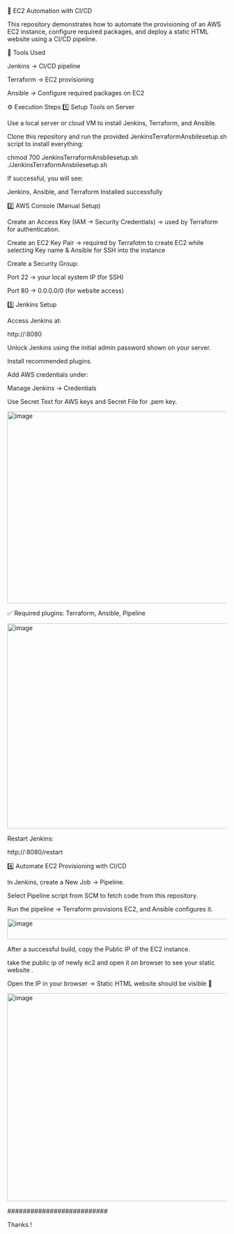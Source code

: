 🚀 EC2 Automation with CI/CD

This repository demonstrates how to automate the provisioning of an AWS EC2 instance, configure required packages, and deploy a static HTML website using a CI/CD pipeline.


🔧 Tools Used

Jenkins → CI/CD pipeline

Terraform → EC2 provisioning

Ansible → Configure required packages on EC2

⚙️ Execution Steps
1️⃣ Setup Tools on Server

Use a local server or cloud VM to install Jenkins, Terraform, and Ansible.

Clone this repository and run the provided JenkinsTerraformAnsbilesetup.sh script to install everything:

chmod 700 JenkinsTerraformAnsbilesetup.sh
./JenkinsTerraformAnsbilesetup.sh

If successful, you will see:

Jenkins, Ansible, and Terraform Installed successfully


2️⃣ AWS Console (Manual Setup)

Create an Access Key (IAM → Security Credentials) → used by Terraform for authentication.

Create an EC2 Key Pair → required by Terrafotm to create EC2 while selecting Key name & Ansible for SSH into the instance

Create a Security Group:

Port 22 → your local system IP (for SSH)

Port 80 → 0.0.0.0/0 (for website access)
 

3️⃣ Jenkins Setup

Access Jenkins at:

http://<your-server-ip>:8080


Unlock Jenkins using the initial admin password shown on your server.

Install recommended plugins.

Add AWS credentials under:

Manage Jenkins → Credentials

Use Secret Text for AWS keys and Secret File for .pem key.

<img width="1545" height="441" alt="image" src="https://github.com/user-attachments/assets/ed96461c-e132-4ec7-8a92-c8e829b7f57f" />



✅ Required plugins: Terraform, Ansible, Pipeline



<img width="940" height="472" alt="image" src="https://github.com/user-attachments/assets/e18fc9f1-1bcf-4ed7-a68f-527719e3ba8a" />

Restart Jenkins:

http://<your-server-ip>:8080/restart




4️⃣ Automate EC2 Provisioning with CI/CD

In Jenkins, create a New Job → Pipeline.

Select Pipeline script from SCM to fetch code from this repository.

Run the pipeline → Terraform provisions EC2, and Ansible configures it.

<img width="602" height="47" alt="image" src="https://github.com/user-attachments/assets/6731b74e-9c54-41b6-8095-1903ab96c7ef" />



After a successful build, copy the Public IP of the EC2 instance.

take the public ip of newly ec2 and open it on browser to see your static website .

Open the IP in your browser → Static HTML website should be visible 🎉

<img width="959" height="478" alt="image" src="https://github.com/user-attachments/assets/0166922d-bfd5-4723-bc89-86351f682aca" />




##########################

Thanks !










  


  

  



